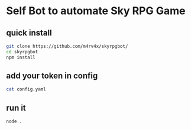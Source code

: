 # Self Bot to automate Sky RPG Game

## quick install
```bash
git clone https://github.com/m4rv4x/skyrpgbot/
cd skyrpgbot
npm install
```
## add your token in config
```bash
cat config.yaml
```
## run it
```bash
node .
```
